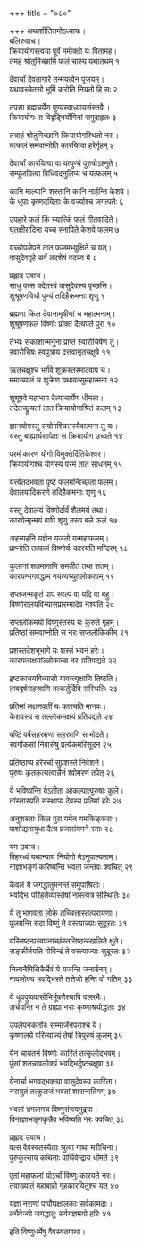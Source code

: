 +++
title = "०८०"

+++
अथाशीतितमोऽध्यायः।  
बलिरुवाच।  
क्रियायोगस्त्वया पूर्वं ममोक्तो यः पितामह।  
तमहं श्रोतुमिच्छामि फलं चास्य यथातथम् १

देवार्चां देवतागारे तन्मयत्वेन पूजयम्।  
यथावच्चेतसो भूमिं करोति नियतो हि सः २

तपसा ब्रह्मचर्येण पुण्यस्वाध्यायसंस्तवैः।  
क्रियायोगः स विद्वद्भिर्योगिनां समुदाहृतः ३

तत्राहं श्रोतुमिच्छामि क्रियायोगस्थितो नरः।  
यत्फलं समवाप्नोति कारयित्वा हरेर्गृहम् ४

देवार्चां कारयित्वा वा यत्पुण्यं पुरुषोऽश्नुते।  
सम्पूजयित्वा विधिवदनुलिप्य च यत्फलम् ५

कानि माल्यानि शस्तानि कानि नार्हन्ति केशवे।  
के धूपाः कृष्णदयिताः के वर्ज्याश्च जगत्पतेः ६

उपहारे फलं किं स्यात्किं फलं गीतवादिते।  
घृतक्षीरादिना यच्च स्नापिते केशवे फलम् ७

यच्चोपलेपने तात फलमभ्युक्षिते च यत्।  
वासुदेवगृहे सर्वं तदशेषं वदस्व मे ८

प्रह्लाद उवाच।  
साधु वत्स यदेतत्त्वं वासुदेवस्य पृच्छसि।  
शुश्रूषणविधौ पुण्यं तदिहैकमनाः शृणु ९

ब्रह्मणा किल देवानामृषीणां च महात्मनाम्।  
शुश्रूषणफलं विष्णोः प्रोक्तं दैत्यपते पुरा १०

तेभ्यः सकाशान्मनुना प्राप्तं स्वारोचिषेण तु।  
स्वारोचिषः स्वपुत्राय दत्तवानृतचक्षुषे ११

ऋतचक्षुश्च भर्गवे शुक्रस्तस्मादवाप च।  
ममाख्यातं च शुक्रेण यथावत्सुमहात्मना १२

शुश्रूषवे महाभाग दैत्याचार्येण धीमता।  
तदेतच्छ्रूयतां तात क्रियायोगाश्रितं फलम् १३

ज्ञानयोगस्तु संयोगश्चित्तस्यैवात्मना तु यः।  
यस्तु बाह्यार्थसापेक्षः स क्रियायोग उच्यते १४

परमं कारणं योगो विमुक्तेर्दितिकेश्वर।  
क्रियायोगश्च योगस्य परमं तात साधनम् १५

यत्त्वेतद्भवता पृष्टं फलमन्विच्छता फलम्।  
देवालयादिकरणे तदिहैकमनाः शृणु १६

यस्तु देवालयं विष्णोर्दार्वं शैलमयं तथा।  
कारयेन्मृन्मयं वापि शृणु तस्य बले फलं १७

अहन्यहनि यज्ञेन यजतो यन्महाफलम्।  
प्राप्नोति तत्फलं विष्णोर्यः कारयति मन्दिरम् १८

कुलानां शतमागामि समतीतं तथा शतम्।  
कारयन्भगवद्धाम नयत्यच्युतलोकताम् १९

सप्तजन्मकृतं पापं स्वल्पं वा यदि वा बहु।  
विष्णोरालयविन्यासप्रारम्भादेव नश्यति २०

सप्तलोकमयो विष्णुस्तस्य यः कुरुते गृहम्।  
प्रतिष्ठां समवाप्नोति स नरः सप्तलौकिकीम् २१

प्रशस्तदेशभूभागे यः शस्तं भवनं हरेः।  
कारयत्यक्षयांल्लोकान्स नरः प्रतिपद्यते २२

इष्टकाचयविन्यासो यावन्त्यृक्षाणि तिष्ठति।  
तावद्वर्षसहस्राणि तत्कर्तुर्दिवि संस्थितिः २३

प्रतिमां लक्षणवतीं यः कारयति मानवः।  
केशवस्य स तल्लोकमक्षयं प्रतिपद्यते २४

षष्टिं वर्षसहस्राणां सहस्राणि स मोदते।  
स्वर्गौकसां निवासेषु प्रत्येकमरिसूदन २५

प्रतिष्ठाप्य हरेरर्चां सुप्रशस्ते निवेशने।  
पुरुषः कृतकृत्यत्वान्नैनं श्वोमरणं तपेत् २६

ये भविष्यन्ति येऽतीता आकल्पात्पुरुषाः कुले।  
तांस्तारयति संस्थाप्य देवस्य प्रतिमां हरेः २७

अनुशस्ताः किल पुरा यमेन यमकिङ्कराः।  
पाशोद्यतायुधा दैत्य प्रजासंयमने रताः २८

यम उवाच।  
विहरध्वं यथान्यायं नियोगो मेऽनुपाल्यताम्।  
नाज्ञाभङ्गं करिष्यन्ति भवतां जन्तवः क्वचित् २९

केवलं ये जगद्धातुमनन्तं समुपाश्रिताः।  
भवद्भिः परिहर्तव्यास्तेषां नास्त्यत्र संस्थितिः ३०

ये तु भागवता लोके तच्चित्तास्तत्परायणाः।  
पूजयन्ति सदा विष्णुं ते वस्त्याज्याः सुदूरतः ३१

यस्तिष्ठन्प्रस्वपन्गच्छंस्तत्तिष्ठन्स्खलिते क्षुते।  
सङ्कीर्तयति गोविन्दं ते वस्त्याज्याः सुदूरतः ३२

नित्यनैमित्तिकैर्देवं ये यजन्ति जनार्दनम्।  
नावलोक्य भवद्भिस्ते तत्तेजो हन्ति वो गतिम् ३३

ये धूपपुष्पवासोभिर्भूषणैश्चापि वल्लभैः।  
अर्चयन्ति न ते ग्राह्या नराः कृष्णाश्रयोद्धताः ३४

उपलेपनकर्तारः सम्मार्जनपराश्च ये।  
कृष्णालये परित्याज्यं तेषां त्रिपुरुषं कुलम् ३५

येन चायतनं विष्णोः कारितं तत्कुलोद्भवम्।  
पुंसां शतन्नावलोक्यं भवद्भिर्दुष्टचक्षुषा ३६

येनार्चा भगवद्भक्त्या वासुदेवस्य कारिता।  
नरायुतं तत्कुलजं भवतां शासनातिगम् ३७

भवतां भ्रमतामत्र विष्णुसंश्रयमुद्रया।  
विनाज्ञाभङ्गकृन्नैव भविष्यति नरः क्वचित् ३८

प्रह्लाद उवाच।  
वत्स वैवस्वतस्यैताः श्रुत्वा गाथा मरीचिना।  
पुरुकुत्साय कथिताः पार्थिवेन्द्राय धीमते ३९

एतां महाफलां योऽर्चां विष्णुः कारयते नरः।  
तवाख्यातं महाबाहो गृहकारयितुश्च यत् ४०

यज्ञा नराणां पापौघक्षालकाः सर्वकामदाः।  
तथैवेज्यो जगद्धातुः सर्वयज्ञमयो हरिः ४१

इति विष्णुधर्मेषु वैवस्वतगाथा।  
